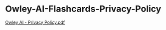 # Owley-AI-Flashcards-Privacy-Policy
[Owley AI - Privacy Policy.pdf](https://github.com/ShaniDan/Owley-AI-Flashcards-Privacy-Policy/files/13852156/Owley.AI.-.Privacy.Policy.pdf)
